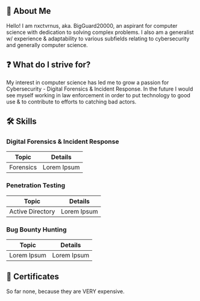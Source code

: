 ## 👤 About Me

Hello! I am nxctvrnus, aka. BigGuard20000, an aspirant for computer science with dedication to solving complex problems. I also am a generalist w/ experience & adaptability to various subfields relating to cybersecurity and generally computer science.

## ❓ What do I strive for?

My interest in computer science has led me to grow a passion for Cybersecurity - Digital Forensics & Incident Response. In the future I would see myself working in law enforcement in order to put technology to good use & to contribute to efforts to catching bad actors.

## 🛠️ Skills

### Digital Forensics & Incident Response
| Topic      | Details |
| ----------- | ----------- |
| Forensics      |  Lorem Ipsum       |

### Penetration Testing
| Topic      | Details |
| ----------- | ----------- |
| Active Directory      |  Lorem Ipsum       |

### Bug Bounty Hunting
| Topic      | Details |
| ----------- | ----------- |
| Lorem Ipsum      |  Lorem Ipsum       |

## 📄 Certificates
So far none, because they are VERY expensive.
